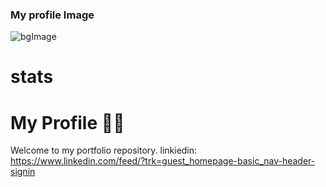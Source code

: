 

### My profile Image
![bgImage](https://github.com/kousar-21/my-profile/blob/main/img/2.png)

# stats

# My Profile 🙍‍♂️
Welcome to my portfolio repository.
linkiedin: https://www.linkedin.com/feed/?trk=guest_homepage-basic_nav-header-signin